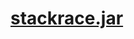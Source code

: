 # [stackrace.jar](https://github.com/netology-code/javaqa-homeworks/blob/master/exceptions/artifacts/stacktrace.jar)
